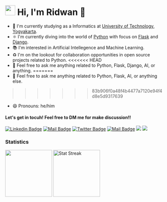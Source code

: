 <h1 class="flex"><img src="https://tva1.sinaimg.cn/large/e6c9d24egy1h1571l0uucg205k05egri.gif" width="32" />&nbsp;Hi, I'm Ridwan 👋</h1>

<!--
<p align="left">
  <samp>
    <a href="https://ridwaanhall.com" target='_blank'>landing page</a> .
        <a href="https://ridwaanhall.id" target='_blank'>website & portfolio</a> .
    <a href="https://ridwaanhall.id/blog" target='_blank'>blog</a> 
  </samp>
</p>
-->

- 🏢 I'm currently studying as a Informatics at [University of Technology, Yogyakarta](https://uty.ac.id/).
- ⚛️ I'm currently diving into the world of [Python](https://www.python.org/) with focus on [Flask](https://flask.palletsprojects.com/) and [Django](https://www.djangoproject.com/).
- 📚 I'm interested in Artificial Intellegence and Machine Learning.
- ♻️ I'm on the lookout for collaboration opportunities in open source projects related to Python.
<<<<<<< HEAD
- 💬 Feel free to ask me anything related to Python, Flask, Django, AI, or anything.
=======
- 💬 Feel free to ask me anything related to Python, Flask, AI, or anything else.
>>>>>>> 83b906f0a48f4b4477a7120e94f4d8e5d9317639
- 😄 Pronouns: he/him


####  Let's get in tocuh! Feel free to DM me for make discussion!!

[![Linkedin Badge](https://img.shields.io/badge/-Ridwan%20Halim-0e76a8?style=flat&labelColor=0e76a8&logo=linkedin&logoColor=white)](https://www.linkedin.com/in/ridwaanhall/) 
[![Mail Badge](https://img.shields.io/badge/-@ridwaanhall-e84393?style=flat&labelColor=e84393&logo=instagram&logoColor=white)](https://instagram.com/ridwaanhall) 
[![Twitter Badge](https://img.shields.io/badge/-@ridwaanhall-1ca0f1?style=flat&labelColor=1ca0f1&logo=twitter&logoColor=white&link=https://twitter.com/ridwaanhall)](https://twitter.com/ridwaanhall) 
[![Mail Badge](https://img.shields.io/badge/-ridwaanhall.dev@gmail.com-c0392b?style=flat&labelColor=c0392b&logo=gmail&logoColor=white)](mailto:ridwaanhall.dev@gmail.com)
[![](https://komarev.com/ghpvc/?username=ridwaanhall&color=blue&label=Profile%20Views)](https://github.com/ridwaanhall/ridwaanhall)
[![](https://img.shields.io/github/followers/ridwaanhall?label=GitHub%20Followers)](https://github.com/ridwaanhall)
<br />

### Statistics

<span>
    <img height="150"  src="https://github-readme-stats.vercel.app/api/top-langs/?username=ridwaanhall&layout=compact&hide=php&langs_count=6" />
</span>
<!--
<span>
    <a href="https://wakatime.com/@ridwaanhall">
        <img height="150" src="https://github-readme-stats.vercel.app/api/wakatime?username=ridwaanhall&layout=compact&langs_count=6" />
    </a>
</span>
<span>
    <a href="https://github.com/ridwaanhall?tab=repositories&q=&type=&language=&sort=stargazers">
        <img height="150" src="https://github-readme-stats.vercel.app/api?username=ridwaanhall&show_icons=true&count_private=true&hide=contribs" />
    </a>
</span>
-->
<span>
    <img src="https://github-readme-streak-stats.herokuapp.com/?user=ridwaanhall" height="150" alt="Stat Streak" />
</span>

